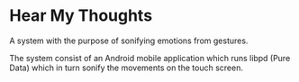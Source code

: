 Hear My Thoughts
================

A system with the purpose of sonifying emotions from gestures.

The system consist of an Android mobile application which runs libpd (Pure Data) which in turn sonify the movements on the touch screen.
